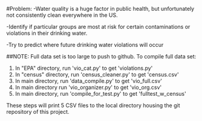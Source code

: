 #Problem:
-Water quality is a huge factor in public health, but unfortunately not
consistently clean everywhere in the US.

-Identify if particular groups are most at risk for certain contaminations or
violations in their drinking water.

-Try to predict where future drinking water violations will occur

##NOTE:
Full data set is too large to push to github.
To compile full data set:

1) In "EPA" directory, run 'vio_cat.py' to get 'violations.py'  
2) In "census" directory, run 'census_cleaner.py' to get 'census.csv'  
3) In main directory, run 'data_compile.py' to get 'vio_full.csv'
4) In main directory run 'vio_organizer.py' to get 'vio_org.csv'
5) In main directory, run 'compile_for_test.py' to get 'fulltest_w_census'

These steps will print 5 CSV files to the local directory housing the git
repository of this project.
